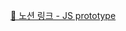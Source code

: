 [🔗 노션 링크 - JS prototype](https://common-sheet-da1.notion.site/JS-prototype-9865bb3f12ab4de4a735b9e95d0cd7ed?pvs=4)

